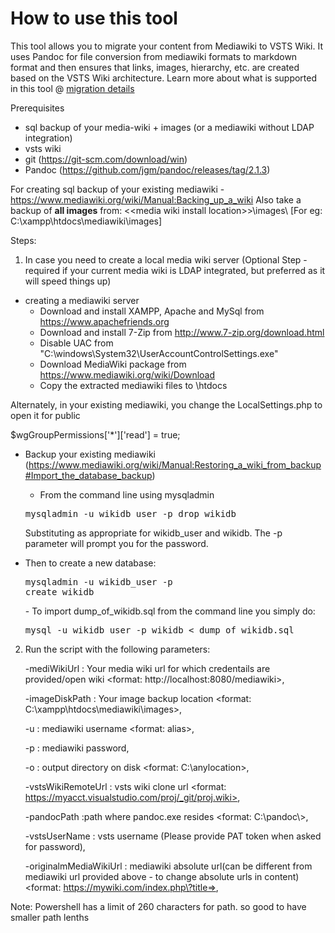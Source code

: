 # How to use this tool

This tool allows you to migrate your content from Mediawiki to VSTS Wiki. It uses Pandoc for file conversion from mediawiki formats to markdown format and then ensures that links, images, hierarchy, etc. are created based on the VSTS Wiki architecture. Learn more about what is supported in this tool @ [migration details](Migrationdetails.md)

Prerequisites
- sql backup of your media-wiki + images (or a mediawiki without LDAP integration)
- vsts wiki
- git (https://git-scm.com/download/win)
- Pandoc (https://github.com/jgm/pandoc/releases/tag/2.1.3)

For creating sql backup of your existing mediawiki - https://www.mediawiki.org/wiki/Manual:Backing_up_a_wiki
Also take a backup of **all images** from:
 \<\<media wiki install location\>\>\images\ [For eg: C:\xampp\htdocs\mediawiki\images]

Steps:
1) In case you need to create a local media wiki server (Optional Step - required if your current media wiki is LDAP integrated, but preferred as it will speed things up)
  - creating a mediawiki server
    - Download and install XAMPP, Apache and MySql from https://www.apachefriends.org
    - Download and install 7-Zip from http://www.7-zip.org/download.html
    -	Disable UAC from "C:\windows\System32\UserAccountControlSettings.exe"
    - Download MediaWiki package from https://www.mediawiki.org/wiki/Download
    - Copy the extracted mediawiki files to \htdocs
  
  Alternately, in your existing mediawiki, you change the LocalSettings.php to open it for public 
  
  $wgGroupPermissions['*']['read'] = true;
  
  - Backup your existing mediawiki (https://www.mediawiki.org/wiki/Manual:Restoring_a_wiki_from_backup#Import_the_database_backup)
    - From the command line using mysqladmin
    <pre>mysqladmin -u wikidb_user -p drop wikidb</pre>
    Substituting as appropriate for wikidb_user and wikidb. The -p parameter will prompt you for the password.

   - Then to create a new database:
    <pre>mysqladmin -u wikidb_user -p create wikidb</pre>
    - To import dump_of_wikidb.sql from the command line you simply do:
      <pre>mysql -u wikidb_user -p wikidb < dump_of_wikidb.sql</pre>
    

2) Run the script with the following parameters:
    
    -mediWikiUrl : Your media wiki url for which credentails are provided/open wiki <format: http://localhost:8080/mediawiki>, 
    
    -imageDiskPath : Your image backup location <format: C:\xampp\htdocs\mediawiki\images>, 
    
    -u : mediawiki username <format: alias>,
    
    -p : mediawiki password,
    
    -o : output directory on disk <format: C:\anylocation\>,
    
    -vstsWikiRemoteUrl : vsts wiki clone url <format: https://myacct.visualstudio.com/proj/_git/proj.wiki>,
    
    -pandocPath :path where pandoc.exe resides <format: C:\pandoc\\>,
   
    -vstsUserName : vsts username (Please provide PAT token when asked for password),
    
    -originalmMediaWikiUrl : mediawiki absolute url(can be different from mediawiki url provided above - to change absolute urls in content) <format: https://mywiki.com/index.php\?title=>, 

Note: Powershell has a limit of 260 characters for path. so good to have smaller path lenths
  
